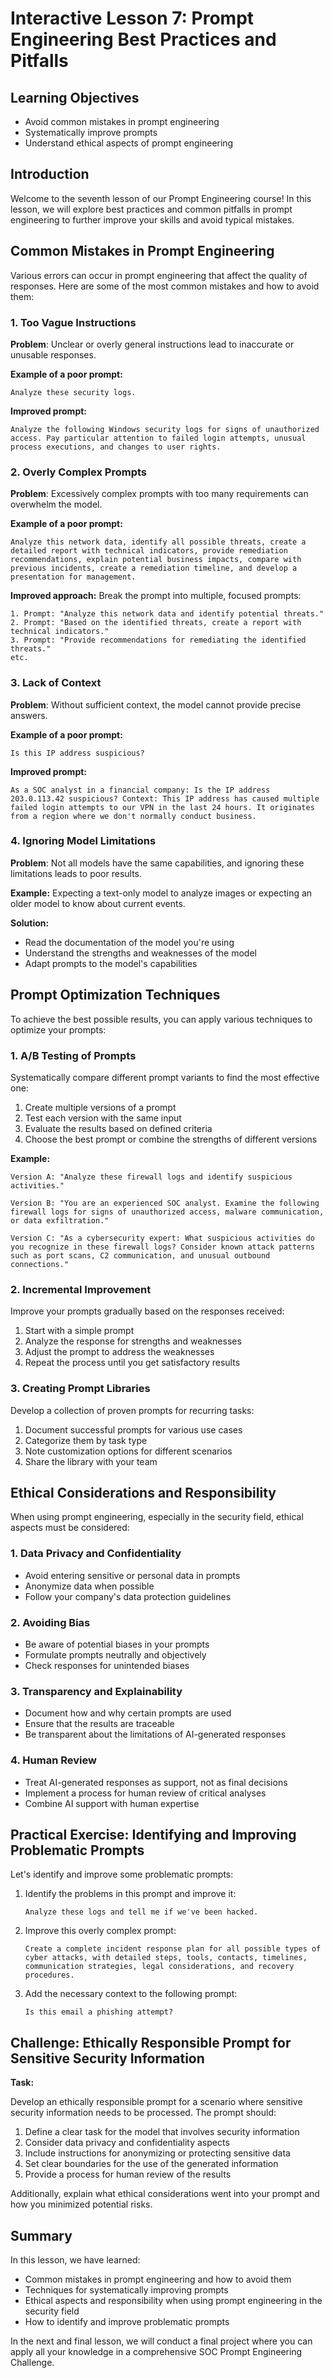# Interactive Lesson 7: Prompt Engineering Best Practices and Pitfalls

## Learning Objectives
- Avoid common mistakes in prompt engineering
- Systematically improve prompts
- Understand ethical aspects of prompt engineering

## Introduction

Welcome to the seventh lesson of our Prompt Engineering course! In this lesson, we will explore best practices and common pitfalls in prompt engineering to further improve your skills and avoid typical mistakes.

## Common Mistakes in Prompt Engineering

Various errors can occur in prompt engineering that affect the quality of responses. Here are some of the most common mistakes and how to avoid them:

### 1. Too Vague Instructions

**Problem**: Unclear or overly general instructions lead to inaccurate or unusable responses.

**Example of a poor prompt:**
```
Analyze these security logs.
```

**Improved prompt:**
```
Analyze the following Windows security logs for signs of unauthorized access. Pay particular attention to failed login attempts, unusual process executions, and changes to user rights.
```

### 2. Overly Complex Prompts

**Problem**: Excessively complex prompts with too many requirements can overwhelm the model.

**Example of a poor prompt:**
```
Analyze this network data, identify all possible threats, create a detailed report with technical indicators, provide remediation recommendations, explain potential business impacts, compare with previous incidents, create a remediation timeline, and develop a presentation for management.
```

**Improved approach:**
Break the prompt into multiple, focused prompts:
```
1. Prompt: "Analyze this network data and identify potential threats."
2. Prompt: "Based on the identified threats, create a report with technical indicators."
3. Prompt: "Provide recommendations for remediating the identified threats."
etc.
```

### 3. Lack of Context

**Problem**: Without sufficient context, the model cannot provide precise answers.

**Example of a poor prompt:**
```
Is this IP address suspicious?
```

**Improved prompt:**
```
As a SOC analyst in a financial company: Is the IP address 203.0.113.42 suspicious? Context: This IP address has caused multiple failed login attempts to our VPN in the last 24 hours. It originates from a region where we don't normally conduct business.
```

### 4. Ignoring Model Limitations

**Problem**: Not all models have the same capabilities, and ignoring these limitations leads to poor results.

**Example:**
Expecting a text-only model to analyze images or expecting an older model to know about current events.

**Solution:**
- Read the documentation of the model you're using
- Understand the strengths and weaknesses of the model
- Adapt prompts to the model's capabilities

## Prompt Optimization Techniques

To achieve the best possible results, you can apply various techniques to optimize your prompts:

### 1. A/B Testing of Prompts

Systematically compare different prompt variants to find the most effective one:

1. Create multiple versions of a prompt
2. Test each version with the same input
3. Evaluate the results based on defined criteria
4. Choose the best prompt or combine the strengths of different versions

**Example:**
```
Version A: "Analyze these firewall logs and identify suspicious activities."

Version B: "You are an experienced SOC analyst. Examine the following firewall logs for signs of unauthorized access, malware communication, or data exfiltration."

Version C: "As a cybersecurity expert: What suspicious activities do you recognize in these firewall logs? Consider known attack patterns such as port scans, C2 communication, and unusual outbound connections."
```

### 2. Incremental Improvement

Improve your prompts gradually based on the responses received:

1. Start with a simple prompt
2. Analyze the response for strengths and weaknesses
3. Adjust the prompt to address the weaknesses
4. Repeat the process until you get satisfactory results

### 3. Creating Prompt Libraries

Develop a collection of proven prompts for recurring tasks:

1. Document successful prompts for various use cases
2. Categorize them by task type
3. Note customization options for different scenarios
4. Share the library with your team

## Ethical Considerations and Responsibility

When using prompt engineering, especially in the security field, ethical aspects must be considered:

### 1. Data Privacy and Confidentiality

- Avoid entering sensitive or personal data in prompts
- Anonymize data when possible
- Follow your company's data protection guidelines

### 2. Avoiding Bias

- Be aware of potential biases in your prompts
- Formulate prompts neutrally and objectively
- Check responses for unintended biases

### 3. Transparency and Explainability

- Document how and why certain prompts are used
- Ensure that the results are traceable
- Be transparent about the limitations of AI-generated responses

### 4. Human Review

- Treat AI-generated responses as support, not as final decisions
- Implement a process for human review of critical analyses
- Combine AI support with human expertise

## Practical Exercise: Identifying and Improving Problematic Prompts

Let's identify and improve some problematic prompts:

1. Identify the problems in this prompt and improve it:
   ```
   Analyze these logs and tell me if we've been hacked.
   ```

2. Improve this overly complex prompt:
   ```
   Create a complete incident response plan for all possible types of cyber attacks, with detailed steps, tools, contacts, timelines, communication strategies, legal considerations, and recovery procedures.
   ```

3. Add the necessary context to the following prompt:
   ```
   Is this email a phishing attempt?
   ```

## Challenge: Ethically Responsible Prompt for Sensitive Security Information

**Task:**

Develop an ethically responsible prompt for a scenario where sensitive security information needs to be processed. The prompt should:

1. Define a clear task for the model that involves security information
2. Consider data privacy and confidentiality aspects
3. Include instructions for anonymizing or protecting sensitive data
4. Set clear boundaries for the use of the generated information
5. Provide a process for human review of the results

Additionally, explain what ethical considerations went into your prompt and how you minimized potential risks.

## Summary

In this lesson, we have learned:
- Common mistakes in prompt engineering and how to avoid them
- Techniques for systematically improving prompts
- Ethical aspects and responsibility when using prompt engineering in the security field
- How to identify and improve problematic prompts

In the next and final lesson, we will conduct a final project where you can apply all your knowledge in a comprehensive SOC Prompt Engineering Challenge.
